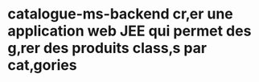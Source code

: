 # catalogue-ms-backend cr‚er une application web JEE qui permet des g‚rer des produits class‚s par cat‚gories
